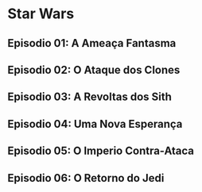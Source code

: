 # Star Wars

## Episodio 01: A Ameaça Fantasma

## Episodio 02: O Ataque dos Clones

## Episodio 03: A Revoltas dos Sith

## Episodio 04: Uma Nova Esperança

## Episodio 05: O Imperio Contra-Ataca

## Episodio 06: O Retorno do Jedi
